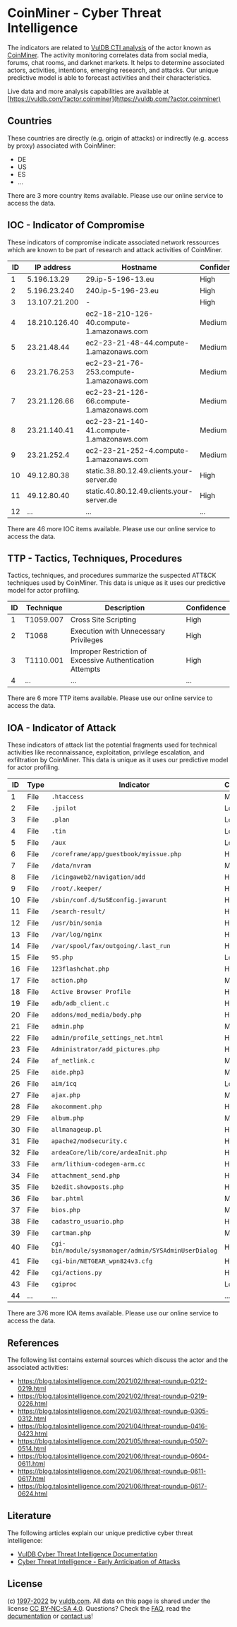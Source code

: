 # CoinMiner - Cyber Threat Intelligence

The indicators are related to [VulDB CTI analysis](https://vuldb.com/?kb.cti) of the actor known as [CoinMiner](https://vuldb.com/?actor.coinminer). The activity monitoring correlates data from social media, forums, chat rooms, and darknet markets. It helps to determine associated actors, activities, intentions, emerging research, and attacks. Our unique predictive model is able to forecast activities and their characteristics.

Live data and more analysis capabilities are available at [https://vuldb.com/?actor.coinminer](https://vuldb.com/?actor.coinminer)

## Countries

These countries are directly (e.g. origin of attacks) or indirectly (e.g. access by proxy) associated with CoinMiner:

* DE
* US
* ES
* ...

There are 3 more country items available. Please use our online service to access the data.

## IOC - Indicator of Compromise

These indicators of compromise indicate associated network ressources which are known to be part of research and attack activities of CoinMiner.

ID | IP address | Hostname | Confidence
-- | ---------- | -------- | ----------
1 | 5.196.13.29 | 29.ip-5-196-13.eu | High
2 | 5.196.23.240 | 240.ip-5-196-23.eu | High
3 | 13.107.21.200 | - | High
4 | 18.210.126.40 | ec2-18-210-126-40.compute-1.amazonaws.com | Medium
5 | 23.21.48.44 | ec2-23-21-48-44.compute-1.amazonaws.com | Medium
6 | 23.21.76.253 | ec2-23-21-76-253.compute-1.amazonaws.com | Medium
7 | 23.21.126.66 | ec2-23-21-126-66.compute-1.amazonaws.com | Medium
8 | 23.21.140.41 | ec2-23-21-140-41.compute-1.amazonaws.com | Medium
9 | 23.21.252.4 | ec2-23-21-252-4.compute-1.amazonaws.com | Medium
10 | 49.12.80.38 | static.38.80.12.49.clients.your-server.de | High
11 | 49.12.80.40 | static.40.80.12.49.clients.your-server.de | High
12 | ... | ... | ...

There are 46 more IOC items available. Please use our online service to access the data.

## TTP - Tactics, Techniques, Procedures

Tactics, techniques, and procedures summarize the suspected ATT&CK techniques used by CoinMiner. This data is unique as it uses our predictive model for actor profiling.

ID | Technique | Description | Confidence
-- | --------- | ----------- | ----------
1 | T1059.007 | Cross Site Scripting | High
2 | T1068 | Execution with Unnecessary Privileges | High
3 | T1110.001 | Improper Restriction of Excessive Authentication Attempts | High
4 | ... | ... | ...

There are 6 more TTP items available. Please use our online service to access the data.

## IOA - Indicator of Attack

These indicators of attack list the potential fragments used for technical activities like reconnaissance, exploitation, privilege escalation, and exfiltration by CoinMiner. This data is unique as it uses our predictive model for actor profiling.

ID | Type | Indicator | Confidence
-- | ---- | --------- | ----------
1 | File | `.htaccess` | Medium
2 | File | `.jpilot` | Low
3 | File | `.plan` | Low
4 | File | `.tin` | Low
5 | File | `/aux` | Low
6 | File | `/coreframe/app/guestbook/myissue.php` | High
7 | File | `/data/nvram` | Medium
8 | File | `/icingaweb2/navigation/add` | High
9 | File | `/root/.keeper/` | High
10 | File | `/sbin/conf.d/SuSEconfig.javarunt` | High
11 | File | `/search-result/` | High
12 | File | `/usr/bin/sonia` | High
13 | File | `/var/log/nginx` | High
14 | File | `/var/spool/fax/outgoing/.last_run` | High
15 | File | `95.php` | Low
16 | File | `123flashchat.php` | High
17 | File | `action.php` | Medium
18 | File | `Active Browser Profile` | High
19 | File | `adb/adb_client.c` | High
20 | File | `addons/mod_media/body.php` | High
21 | File | `admin.php` | Medium
22 | File | `admin/profile_settings_net.html` | High
23 | File | `Administrator/add_pictures.php` | High
24 | File | `af_netlink.c` | Medium
25 | File | `aide.php3` | Medium
26 | File | `aim/icq` | Low
27 | File | `ajax.php` | Medium
28 | File | `akocomment.php` | High
29 | File | `album.php` | Medium
30 | File | `allmanageup.pl` | High
31 | File | `apache2/modsecurity.c` | High
32 | File | `ardeaCore/lib/core/ardeaInit.php` | High
33 | File | `arm/lithium-codegen-arm.cc` | High
34 | File | `attachment_send.php` | High
35 | File | `b2edit.showposts.php` | High
36 | File | `bar.phtml` | Medium
37 | File | `bios.php` | Medium
38 | File | `cadastro_usuario.php` | High
39 | File | `cartman.php` | Medium
40 | File | `cgi-bin/module/sysmanager/admin/SYSAdminUserDialog` | High
41 | File | `cgi-bin/NETGEAR_wpn824v3.cfg` | High
42 | File | `cgi/actions.py` | High
43 | File | `cgiproc` | Low
44 | ... | ... | ...

There are 376 more IOA items available. Please use our online service to access the data.

## References

The following list contains external sources which discuss the actor and the associated activities:

* https://blog.talosintelligence.com/2021/02/threat-roundup-0212-0219.html
* https://blog.talosintelligence.com/2021/02/threat-roundup-0219-0226.html
* https://blog.talosintelligence.com/2021/03/threat-roundup-0305-0312.html
* https://blog.talosintelligence.com/2021/04/threat-roundup-0416-0423.html
* https://blog.talosintelligence.com/2021/05/threat-roundup-0507-0514.html
* https://blog.talosintelligence.com/2021/06/threat-roundup-0604-0611.html
* https://blog.talosintelligence.com/2021/06/threat-roundup-0611-0617.html
* https://blog.talosintelligence.com/2021/06/threat-roundup-0617-0624.html

## Literature

The following articles explain our unique predictive cyber threat intelligence:

* [VulDB Cyber Threat Intelligence Documentation](https://vuldb.com/?kb.cti)
* [Cyber Threat Intelligence - Early Anticipation of Attacks](https://www.scip.ch/en/?labs.20201022)

## License

(c) [1997-2022](https://vuldb.com/?kb.changelog) by [vuldb.com](https://vuldb.com/?kb.about). All data on this page is shared under the license [CC BY-NC-SA 4.0](https://creativecommons.org/licenses/by-nc-sa/4.0/). Questions? Check the [FAQ](https://vuldb.com/?kb.faq), read the [documentation](https://vuldb.com/?kb) or [contact us](https://vuldb.com/?contact)!
